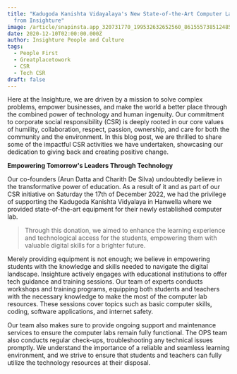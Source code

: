 ```yaml
---
title: "Kadugoda Kanishta Vidayalaya's New State-of-the-Art Computer Lab: A Gift
  from Insighture"
image: /article/snapinsta.app_320731770_199532632652560_8615557385124857920_n_1080.jpg
date: 2020-12-10T02:00:00.000Z
author: Insighture People and Culture
tags:
  - People First
  - Greatplacetowork
  - CSR
  - Tech CSR
draft: false
---
```

Here at the Insighture, we are driven by a mission to solve complex problems, empower businesses, and make the world a better place through the combined power of technology and human ingenuity. Our commitment to corporate social responsibility (CSR) is deeply rooted in our core values of humility, collaboration, respect, passion, ownership, and care for both the community and the environment. In this blog post, we are thrilled to share some of the impactful CSR activities we have undertaken, showcasing our dedication to giving back and creating positive change.

**Empowering Tomorrow's Leaders Through Technology**

Our co-founders (Arun Datta and Charith De Silva) undoubtedly believe in the transformative power of education. As a result of it  and as part of our CSR initiative on Saturday the 17th of December 2022, we had the privilege of supporting the Kadugoda Kanishta Vidyalaya in Hanwella where we provided state-of-the-art equipment for their newly established computer lab.

> Through this donation, we aimed to enhance the learning experience and technological access for the students, empowering them with valuable digital skills for a brighter future.

Merely providing equipment is not enough; we believe in empowering students with the knowledge and skills needed to navigate the digital landscape. Insighture actively engages with educational institutions to offer tech guidance and training sessions. Our team of experts conducts workshops and training programs, equipping both students and teachers with the necessary knowledge to make the most of the computer lab resources. These sessions cover topics such as basic computer skills, coding, software applications, and internet safety.

Our team also makes sure to provide ongoing support and maintenance services to ensure the computer labs remain fully functional. The OPS team also conducts regular check-ups, troubleshooting any technical issues promptly. We understand the importance of a reliable and seamless learning environment, and we strive to ensure that students and teachers can fully utilize the technology resources at their disposal.